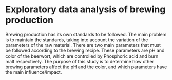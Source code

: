 # Exploratory data analysis of brewing production
Brewing production has its own standards to be followed. The main problem is to  maintain  the standards,  taking into account the variation of the parameters of the raw material. There are two main parameters that must be followed according to the brewing recipe. These parameters are pH and color of the beerwort, which are controlled by Phosphoric acid and burn malt respectively. The purpose of this study is to determine how other brewing parameters affect the pH and the color, and which parameters have the main influence/impact.